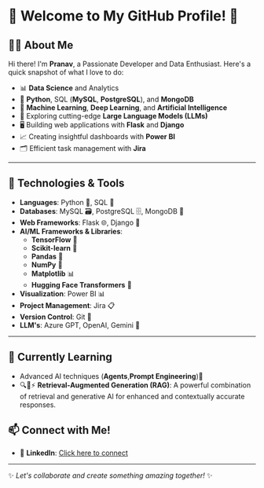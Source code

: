 # 🌟 Welcome to My GitHub Profile! 👋

## 🧑‍💻 About Me
Hi there! I'm **Pranav**, a Passionate Developer and Data Enthusiast. Here's a quick snapshot of what I love to do:

- 📊 **Data Science** and Analytics  
- 🐍 **Python**, SQL (**MySQL**, **PostgreSQL**), and **MongoDB**  
- 🤖 **Machine Learning**, **Deep Learning**, and **Artificial Intelligence**  
- 🔮 Exploring cutting-edge **Large Language Models (LLMs)**  
- 🖥️ Building web applications with **Flask** and **Django**  
- 📈 Creating insightful dashboards with **Power BI**  
- 🗂️ Efficient task management with **Jira**  

---

## 🔧 Technologies & Tools
- **Languages**: Python 🐍, SQL 🧮  
- **Databases**: MySQL 🗃️, PostgreSQL 🗄️, MongoDB 📂  
- **Web Frameworks**: Flask 🌐, Django 🚀  
- **AI/ML Frameworks & Libraries**:  
  - **TensorFlow** 🔢  
  - **Scikit-learn** 🧪  
  - **Pandas** 🐼  
  - **NumPy** 🔬  
  - **Matplotlib** 📊  
  - **Hugging Face Transformers** 🤗  
- **Visualization**: Power BI 📊  
- **Project Management**: Jira 📋  
- **Version Control**: Git 🧰
- **LLM's**: Azure GPT, OpenAI, Gemini 🤖

---

## 🌱 Currently Learning
- Advanced AI techniques (**Agents**,**Prompt Engineering**)🤖
- 🔍🧠⚡ **Retrieval-Augmented Generation (RAG)**: A powerful combination of retrieval and generative AI for enhanced and contextually accurate responses.

## 📫 Connect with Me!
- 💼 **LinkedIn**: [Click here to connect](https://www.linkedin.com/in/pranav-katariya-599676193)

---

✨ *Let's collaborate and create something amazing together!* ✨
